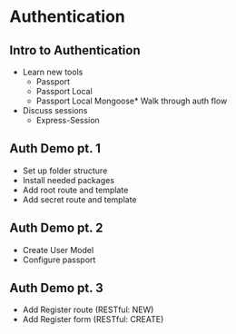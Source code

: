 # Authentication

## Intro to Authentication

* Learn new tools
  * Passport
  * Passport Local
  * Passport Local Mongoose* Walk through auth flow
* Discuss sessions
  * Express-Session

## Auth Demo pt. 1

* Set up folder structure
* Install needed packages
* Add root route and template
* Add secret route and template

## Auth Demo pt. 2

* Create User Model
* Configure passport

## Auth Demo pt. 3

* Add Register route (RESTful: NEW)
* Add Register form  (RESTful: CREATE)